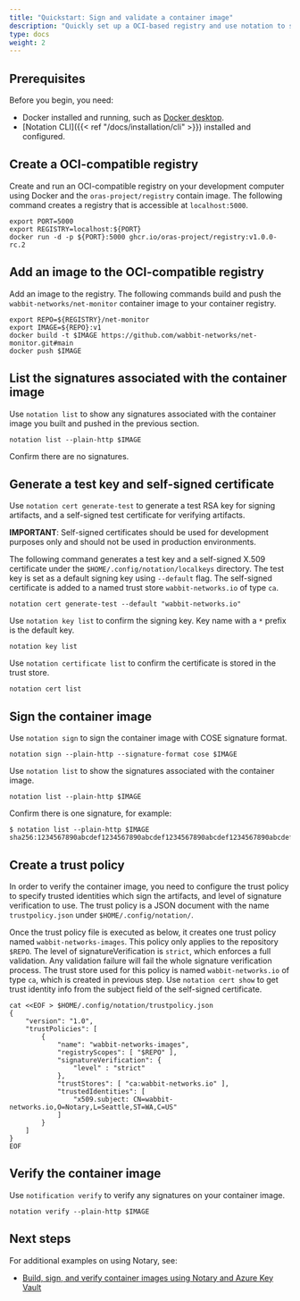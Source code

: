 ```yaml
---
title: "Quickstart: Sign and validate a container image"
description: "Quickly set up a OCI-based registry and use notation to sign and validate a container image"
type: docs
weight: 2
---
```


## Prerequisites

Before you begin, you need:

* Docker installed and running, such as [Docker desktop](https://www.docker.com/products/docker-desktop/).
* [Notation CLI]({{< ref "/docs/installation/cli" >}}) installed and configured.

## Create a OCI-compatible registry

Create and run an OCI-compatible registry on your development computer using Docker and the `oras-project/registry` contain image. The following command creates a registry that is accessible at `localhost:5000`.

```console
export PORT=5000
export REGISTRY=localhost:${PORT}
docker run -d -p ${PORT}:5000 ghcr.io/oras-project/registry:v1.0.0-rc.2
```

## Add an image to the OCI-compatible registry

Add an image to the registry. The following commands build and push the `wabbit-networks/net-monitor` container image to your container registry.

```console
export REPO=${REGISTRY}/net-monitor
export IMAGE=${REPO}:v1
docker build -t $IMAGE https://github.com/wabbit-networks/net-monitor.git#main
docker push $IMAGE
```

## List the signatures associated with the container image

Use `notation list` to show any signatures associated with the container image you built and pushed in the previous section.

```console
notation list --plain-http $IMAGE
```

Confirm there are no signatures.

## Generate a test key and self-signed certificate

Use `notation cert generate-test` to generate a test RSA key for signing artifacts, and a self-signed test certificate for verifying artifacts.

**IMPORTANT**: Self-signed certificates should be used for development purposes only and should not be used in production environments.

The following command generates a test key and a self-signed X.509 certificate under the `$HOME/.config/notation/localkeys` directory. The test key is set as a default signing key using `--default` flag. The self-signed certificate is added to a named trust store `wabbit-networks.io` of type `ca`.

```console
notation cert generate-test --default "wabbit-networks.io"
```

Use `notation key list` to confirm the signing key. Key name with a `*` prefix is the default key.

```console
notation key list
```

Use `notation certificate list` to confirm the certificate is stored in the trust store.

```console
notation cert list
```

## Sign the container image

Use `notation sign` to sign the container image with COSE signature format.

```console
notation sign --plain-http --signature-format cose $IMAGE
```

Use `notation list` to show the signatures associated with the container image.

```console
notation list --plain-http $IMAGE
```

Confirm there is one signature, for example:

```output
$ notation list --plain-http $IMAGE
sha256:1234567890abcdef1234567890abcdef1234567890abcdef1234567890abcdef
```

## Create a trust policy

In order to verify the container image, you need to configure the trust policy to specify trusted identities which sign the artifacts, and level of signature verification to use. The trust policy is a JSON document with the name `trustpolicy.json` under `$HOME/.config/notation/`.

Once the trust policy file is executed as below, it creates one trust policy named `wabbit-networks-images`. This policy only applies to the repository `$REPO`. The level of signatureVerification is `strict`, which enforces a full validation. Any validation failure will fail the whole signature verification process. The trust store used for this policy is named `wabbit-networks.io` of type `ca`, which is created in previous step. Use `notation cert show` to get trust identity info from the subject field of the self-signed certificate.

```console
cat <<EOF > $HOME/.config/notation/trustpolicy.json
{
    "version": "1.0",
    "trustPolicies": [
        {
            "name": "wabbit-networks-images",
            "registryScopes": [ "$REPO" ],
            "signatureVerification": {
                "level" : "strict" 
            },
            "trustStores": [ "ca:wabbit-networks.io" ],
            "trustedIdentities": [
                "x509.subject: CN=wabbit-networks.io,O=Notary,L=Seattle,ST=WA,C=US"
            ]
        }
    ]
}
EOF
```

## Verify the container image

Use `notification verify` to verify any signatures on your container image.

```console
notation verify --plain-http $IMAGE
```

## Next steps

For additional examples on using Notary, see:

* [Build, sign, and verify container images using Notary and Azure Key Vault](https://learn.microsoft.com/azure/container-registry/container-registry-tutorial-sign-build-push)

